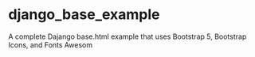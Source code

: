 # django_base_example
A complete Dajango base.html example that uses Bootstrap 5, Bootstrap Icons, and Fonts Awesom
